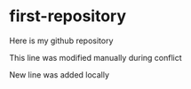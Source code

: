 # first-repository
Here is my github repository

This line was modified manually during conflict

New line was added locally
